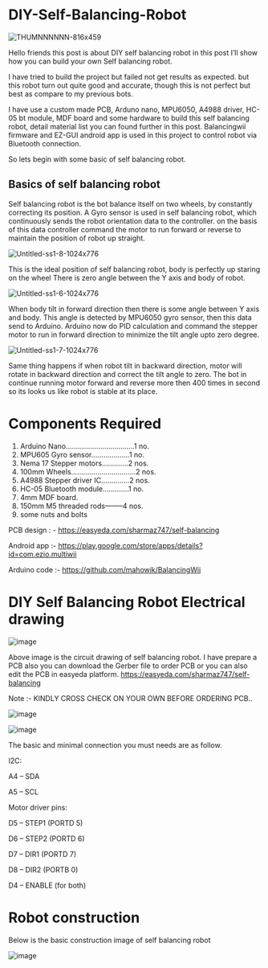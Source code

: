 
# DIY-Self-Balancing-Robot

![THUMNNNNNN-816x459](https://user-images.githubusercontent.com/19898602/123568758-9ce89100-d7e2-11eb-82ef-9915cecd09f4.png)


Hello friends this post is about DIY self balancing robot in this post I’ll show how you can build your own Self balancing robot.

I have tried to build the project but failed not get results as expected.
but this robot turn out quite good and accurate, though this is not perfect but best as compare to my previous bots.

I have use a custom made PCB, Arduno nano, MPU6050, A4988 driver, HC-05 bt module, MDF board and some hardware to build this self balancing robot,
detail material list you can found further in this post.
Balancingwii firmware and EZ-GUI android app is used in this project to control robot via Bluetooth connection.

So lets begin with some basic of self balancing robot.

## Basics of self balancing robot
Self balancing robot is the bot balance itself on two wheels, by constantly correcting its position.
A Gyro sensor is used in self balancing robot, which continuously sends the robot orientation data to the controller.
on the basis of this data controller command the motor to run forward or reverse to maintain the position of robot up straight.


![Untitled-ss1-8-1024x776](https://user-images.githubusercontent.com/19898602/123568941-0c5e8080-d7e3-11eb-92d0-745c6c502a7b.png)  


This is the ideal position of self balancing robot, body is perfectly up staring on the wheel
There is zero angle between the Y axis and body of robot.

![Untitled-ss1-6-1024x776](https://user-images.githubusercontent.com/19898602/123569009-2d26d600-d7e3-11eb-9219-4fad1acaff13.png)

When body tilt in forward direction then there is some angle between Y axis and body.
This angle is detected by MPU6050 gyro sensor, then this data send to Arduino.
Arduino now do PID calculation and command the stepper motor to run in
forward direction to minimize the tilt angle upto zero degree.

![Untitled-ss1-7-1024x776](https://user-images.githubusercontent.com/19898602/123569034-37e16b00-d7e3-11eb-8231-219d41d0b191.png)

Same thing happens if when robot tilt in backward direction, motor will rotate in backward direction and correct the tilt angle to zero.
The bot in continue running motor forward and reverse more then 400 times in second so its looks us like robot is stable at its place.


# Components Required

1. Arduino Nano…………………………….1 no.
2. MPU605 Gyro sensor……………….1 no.
3. Nema 17 Stepper motors………….2 nos.
4. 100mm Wheels…………………………..2 nos.
5. A4988 Stepper driver IC…………..2 nos.
6. HC-05 Bluetooth module………….1 no.
7. 4mm MDF board.
8. 150mm M5 threaded rods——–4 nos.
9. some nuts and bolts



   
 
PCB design : - https://easyeda.com/sharmaz747/self-balancing


Android app :- https://play.google.com/store/apps/details?id=com.ezio.multiwii


Arduino code :- https://github.com/mahowik/BalancingWii


 # DIY Self Balancing Robot Electrical drawing
 
 ![image](https://user-images.githubusercontent.com/19898602/123569186-77a85280-d7e3-11eb-9871-b22f7594750c.png)

Above image is the circuit drawing of self balancing robot.
I have prepare a PCB also you can download the Gerber file to order PCB or you can also edit the PCB in easyeda platform.
https://easyeda.com/sharmaz747/self-balancing

Note :- KINDLY CROSS CHECK ON YOUR OWN BEFORE ORDERING PCB..

![image](https://user-images.githubusercontent.com/19898602/123569241-9a3a6b80-d7e3-11eb-9761-8ae0c2c71cfb.png)


![image](https://user-images.githubusercontent.com/19898602/123569250-9dcdf280-d7e3-11eb-9d46-eaf830e8057b.png)



The basic and minimal connection you must needs are as follow.

I2C:

A4 – SDA


A5 – SCL


Motor driver pins:



D5 – STEP1 (PORTD 5)


D6 – STEP2 (PORTD 6)


D7 – DIR1 (PORTD 7)


D8 – DIR2 (PORTB 0)


D4 – ENABLE (for both)



# Robot construction

Below is the basic construction image of self balancing robot


![image](https://user-images.githubusercontent.com/19898602/123569366-ceae2780-d7e3-11eb-8f22-8f4a7d8e6471.png)





